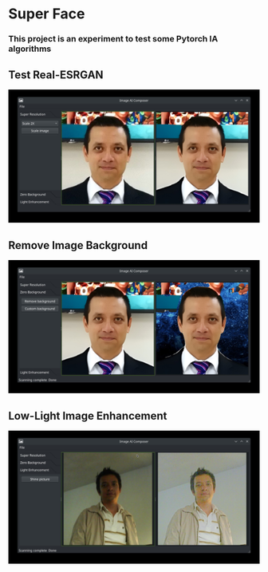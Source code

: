 # Super Face

### This project is an experiment to test some Pytorch IA algorithms

## Test Real-ESRGAN 
![Screenshot 1](./screenshots/test01.jpg)
## Remove Image Background 
![Screenshot 2](./screenshots/test02.jpg)
## Low-Light Image Enhancement
![Screenshot 3](./screenshots/test03.jpg)


